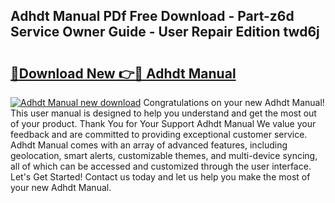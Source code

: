 ## Adhdt Manual PDf Free Download - Part-z6d Service Owner Guide - User Repair Edition twd6j

# <h2><a href="http://bc11672.oget.top/?id=Adhdt+Manual">🔗Download New 👉🔴 Adhdt Manual</a></h2>

[![Adhdt Manual new download](https://i.imgur.com/5g1atiW.png)](http://bc11672.oget.top/?id=Adhdt+Manual)
Congratulations on your new Adhdt Manual! This user manual is designed to help you understand and get the most out of your product. Thank You for Your Support Adhdt Manual We value your feedback and are committed to providing exceptional customer service. Adhdt Manual comes with an array of advanced features, including geolocation, smart alerts, customizable themes, and multi-device syncing, all of which can be accessed and customized through the user interface. Let's Get Started! Contact us today and let us help you make the most of your new Adhdt Manual.
